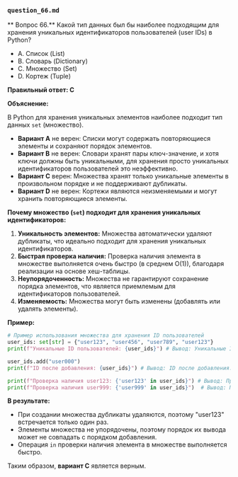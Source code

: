 
### `question_66.md`

** Вопрос 66.** Какой тип данных был бы наиболее подходящим для хранения уникальных идентификаторов пользователей (user IDs) в Python?

- A. Список (List)
- B. Словарь (Dictionary)
- C. Множество (Set)
- D. Кортеж (Tuple)

**Правильный ответ: C**

**Объяснение:**

В Python для хранения уникальных элементов наиболее подходит тип данных `set` (множество).

*   **Вариант A** не верен: Списки могут содержать повторяющиеся элементы и сохраняют порядок элементов.
*   **Вариант B** не верен: Словари хранят пары ключ-значение, и хотя ключи должны быть уникальными, для хранения просто уникальных идентификаторов пользователей это неэффективно.
*   **Вариант C** верен: Множества хранят только уникальные элементы в произвольном порядке и не поддерживают дубликаты.
*   **Вариант D** не верен: Кортежи являются неизменяемыми и могут хранить повторяющиеся элементы.

**Почему множество (`set`) подходит для хранения уникальных идентификаторов:**

1.  **Уникальность элементов:** Множества автоматически удаляют дубликаты, что идеально подходит для хранения уникальных идентификаторов.
2.  **Быстрая проверка наличия:** Проверка наличия элемента в множестве выполняется очень быстро (в среднем O(1)), благодаря реализации на основе хеш-таблицы.
3.  **Неупорядоченность:**  Множества не гарантируют сохранение порядка элементов, что является приемлемым для идентификаторов пользователей.
4.  **Изменяемость:** Множества могут быть изменены (добавлять или удалять элементы).

**Пример:**

```python
# Пример использования множества для хранения ID пользователей
user_ids: set[str] = {"user123", "user456", "user789", "user123"}
print(f"Уникальные ID пользователей: {user_ids}") # Вывод: Уникальные ID пользователей: {'user789', 'user123', 'user456'}

user_ids.add("user000")
print(f"ID после добавления: {user_ids}") # Вывод: ID после добавления: {'user789', 'user000', 'user123', 'user456'}

print(f"Проверка наличия user123: {'user123' in user_ids}") # Вывод: Проверка наличия user123: True
print(f"Проверка наличия user999: {'user999' in user_ids}")  # Вывод: Проверка наличия user999: False
```

**В результате:**

*   При создании множества дубликаты удаляются, поэтому "user123" встречается только один раз.
*   Элементы множества не упорядочены, поэтому порядок их вывода может не совпадать с порядком добавления.
*   Операция `in` проверки наличия элемента в множестве выполняется быстро.

Таким образом, **вариант C** является верным.
